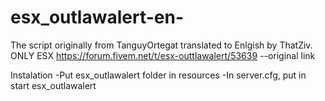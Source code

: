 # esx_outlawalert-en-
The script originally from TanguyOrtegat translated to Enlgish by ThatZiv. ONLY ESX
https://forum.fivem.net/t/esx-outtlawalert/53639 --original link

Instalation
-Put esx_outlawalert folder in resources
-In server.cfg, put in start esx_outlawalert
